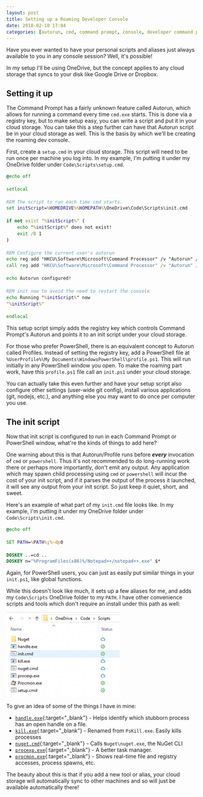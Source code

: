 ```yaml
---
layout: post
title: Setting up a Roaming Developer Console
date: 2018-02-10 17:04
categories: [autorun, cmd, command prompt, console, developer command prompt, developer console, onedrive, powershell, Programming]
---
```

Have you ever wanted to have your personal scripts and aliases just always available to you in any console session? Well, it's possible!

In my setup I'll be using OneDrive, but the concept applies to any cloud storage that syncs to your disk like Google Drive or Dropbox.

## Setting it up
The Command Prompt has a fairly unknown feature called Autorun, which allows for running a command every time `cmd.exe` starts. This is done via a registry key, but to make setup easy, you can write a script and put it in your cloud storage. You can take this a step further can have that Autorun script be in your cloud storage as well. This is the basis by which we'll be creating the roaming dev console.

First, create a `setup.cmd` in your cloud storage. This script will need to be run once per machine you log into. In my example, I'm putting it under my OneDrive folder under `Code\Scripts\setup.cmd`.

```bat
@echo off

setlocal

REM The script to run each time cmd starts.
set initScript=%HOMEDRIVE%%HOMEPATH%\OneDrive\Code\Scripts\init.cmd

if not exist "%initScript%" (
    echo "%initScript%" does not exist!
    exit /B 1
)

REM Configure the current user's autorun
echo reg add "HKCU\Software\Microsoft\Command Processor" /v "Autorun" /d "\"%initScript%\"" /t REG_EXPAND_SZ /f
call reg add "HKCU\Software\Microsoft\Command Processor" /v "Autorun" /d "\"%initScript%\"" /t REG_EXPAND_SZ /f

echo Autorun configured!

REM init now to avoid the need to restart the console
echo Running "%initScript%" now
"%initScript%"

endlocal
```

This setup script simply adds the registry key which controls Command Prompt's Autorun and points it to an init script under your cloud storage.

For those who prefer PowerShell, there is an equivalent concept to Autorun called Profiles. Instead of setting the registry key, add a PowerShell file at `%UserProfile%\My Documents\WindowsPowerShell\profile.ps1`. This will run initially in any PowerShell window you open. To make the roaming part work, have this `profile.ps1` file call an `init.ps1` under your cloud storage.

You can actually take this even further and have your setup script also configure other settings (user-wide git config), install various applications (git, nodejs, etc.), and anything else you may want to do once per computer you use.

## The init script
Now that init script is configured to run in each Command Prompt or PowerShell window, what're the kinds of things to add here?

One warning about this is that Autorun/Profile runs before **_every_** invocation of `cmd` or `powershell`. Thus it's not recommended to do long-running work there or perhaps more importantly, don't emit any output. Any application which may spawn child processing using `cmd` or `powershell` will incur the cost of your init script, and if it parses the output of the process it launched, it will see any output from your init script. So just keep it quiet, short, and sweet.

Here's an example of what part of my `init.cmd` file looks like. In my example, I'm putting it under my OneDrive folder under `Code\Scripts\init.cmd`.

```bat
@echo off

SET PATH=%PATH%;%~dp0

DOSKEY ..=cd ..
DOSKEY n="%ProgramFiles(x86)%/Notepad++/notepad++.exe" $*
```

Again, for PowerShell users, you can just as easily put similar things in your `init.ps1`, like global functions.

While this doesn't look like much, it sets up a few aliases for me, and adds my `Code\Scripts` OneDrive folder to my `PATH`. I have other convenience scripts
and tools which don't require an install under this path as well:

![Example tools](/assets/devconsole-scripts-path-300x223.png)

To give an idea of some of the things I have in mine:
*   [`handle.exe`](https://docs.microsoft.com/en-us/sysinternals/downloads/handle){:target="_blank"} - Helps identify which stubborn process has an open handle on a file.
*   [`kill.exe`](https://docs.microsoft.com/en-us/sysinternals/downloads/pskill){:target="_blank"} - Renamed from `PsKill.exe`. Easily kills processes
*   [`nuget.cmd`](https://www.nuget.org/downloads){:target="_blank"} - Calls `Nuget\nuget.exe`, the NuGet CLI
*   [`procexp.exe`](https://docs.microsoft.com/en-us/sysinternals/downloads/process-explorer){:target="_blank"} - A better task manager.
*   [`procmon.exe`](https://docs.microsoft.com/en-us/sysinternals/downloads/procmon){:target="_blank"} - Shows real-time file and registry accesses, process spawns, etc.

The beauty about this is that if you add a new tool or alias, your cloud storage will automatically sync to other machines and so will just be available automatically there!
